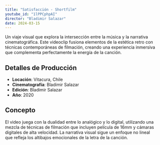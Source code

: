 ```yaml
---
title: "Satisfacción - Shortfilm"
youtube_id: "1lPPCphpAI"
director: "Bladimir Salazar"
date: 2024-03-15
---
```

Un viaje visual que explora la intersección entre la música y la narrativa cinematográfica. Este videoclip 
fusiona elementos de la estética retro con técnicas contemporáneas de filmación, creando una experiencia 
inmersiva que complementa perfectamente la energía de la canción.

## Detalles de Producción

- **Locación**: Vitacura, Chile
- **Cinematografía**: Bladimir Salazar
- **Edición**: Bladimir Salazar
- **Año**: 2020

## Concepto

El video juega con la dualidad entre lo analógico y lo digital, utilizando una mezcla de técnicas de 
filmación que incluyen película de 16mm y cámaras digitales de alta velocidad. La narrativa visual 
sigue un enfoque no lineal que refleja los altibajos emocionales de la letra de la canción.
